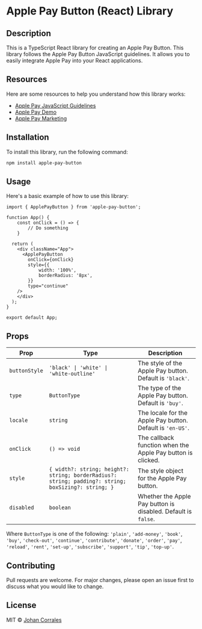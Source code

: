 # Apple Pay Button (React) Library

## Description

This is a TypeScript React library for creating an Apple Pay Button. This library follows the Apple Pay Button JavaScript guidelines. It allows you to easily integrate Apple Pay into your React applications.

## Resources

Here are some resources to help you understand how this library works:

- [Apple Pay JavaScript Guidelines](https://developer.apple.com/documentation/apple_pay_on_the_web/displaying_apple_pay_buttons_using_javascript)
- [Apple Pay Demo](https://applepaydemo.apple.com)
- [Apple Pay Marketing](https://developer.apple.com/apple-pay/marketing/)

## Installation

To install this library, run the following command:

```bash
npm install apple-pay-button
```

## Usage

Here's a basic example of how to use this library:

```tsx
import { ApplePayButton } from 'apple-pay-button';

function App() {
    const onClick = () => {
        // Do something
    }

  return (
    <div className="App">
      <ApplePayButton
        onClick={onClick}
        style={{
            width: '100%',
            borderRadius: '8px',
        }}
        type="continue"
    />
    </div>
  );
}

export default App;
```

## Props

| Prop | Type | Description |
| ---- | ---- | ----------- |
| `buttonStyle` | `'black' \| 'white' \| 'white-outline'` | The style of the Apple Pay button. Default is `'black'`. |
| `type` | `ButtonType` | The type of the Apple Pay button. Default is `'buy'`. |
| `locale` | `string` | The locale for the Apple Pay button. Default is `'en-US'`. |
| `onClick` | `() => void` | The callback function when the Apple Pay button is clicked. |
| `style` | `{ width?: string; height?: string; borderRadius?: string; padding?: string; boxSizing?: string; }` | The style object for the Apple Pay button. |
| `disabled` | `boolean` | Whether the Apple Pay button is disabled. Default is `false`. |

Where `ButtonType` is one of the following: `'plain'`, `'add-money'`, `'book'`, `'buy'`, `'check-out'`, `'continue'`, `'contribute'`, `'donate'`, `'order'`, `'pay'`, `'reload'`, `'rent'`, `'set-up'`, `'subscribe'`, `'support'`, `'tip'`, `'top-up'`.

## Contributing

Pull requests are welcome. For major changes, please open an issue first to discuss what you would like to change.

## License

MIT © [Johan Corrales](https://github.com/johan44co)